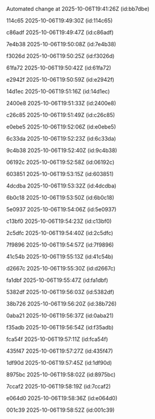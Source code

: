 
Automated change at 2025-10-06T19:41:26Z (id:bb7dbe)

114c65 2025-10-06T19:49:30Z (id:114c65)

c86adf 2025-10-06T19:49:47Z (id:c86adf)

7e4b38 2025-10-06T19:50:08Z (id:7e4b38)

f3026d 2025-10-06T19:50:25Z (id:f3026d)

61fa72 2025-10-06T19:50:42Z (id:61fa72)

e2942f 2025-10-06T19:50:59Z (id:e2942f)

14d1ec 2025-10-06T19:51:16Z (id:14d1ec)

2400e8 2025-10-06T19:51:33Z (id:2400e8)

c26c85 2025-10-06T19:51:49Z (id:c26c85)

e0ebe5 2025-10-06T19:52:06Z (id:e0ebe5)

6c33da 2025-10-06T19:52:23Z (id:6c33da)

9c4b38 2025-10-06T19:52:40Z (id:9c4b38)

06192c 2025-10-06T19:52:58Z (id:06192c)

603851 2025-10-06T19:53:15Z (id:603851)

4dcdba 2025-10-06T19:53:32Z (id:4dcdba)

6b0c18 2025-10-06T19:53:50Z (id:6b0c18)

5e0937 2025-10-06T19:54:06Z (id:5e0937)

c13bf0 2025-10-06T19:54:23Z (id:c13bf0)

2c5dfc 2025-10-06T19:54:40Z (id:2c5dfc)

7f9896 2025-10-06T19:54:57Z (id:7f9896)

41c54b 2025-10-06T19:55:13Z (id:41c54b)

d2667c 2025-10-06T19:55:30Z (id:d2667c)

fa1dbf 2025-10-06T19:55:47Z (id:fa1dbf)

5382df 2025-10-06T19:56:03Z (id:5382df)

38b726 2025-10-06T19:56:20Z (id:38b726)

0aba21 2025-10-06T19:56:37Z (id:0aba21)

f35adb 2025-10-06T19:56:54Z (id:f35adb)

fca54f 2025-10-06T19:57:11Z (id:fca54f)

435f47 2025-10-06T19:57:27Z (id:435f47)

1df90d 2025-10-06T19:57:45Z (id:1df90d)

8975bc 2025-10-06T19:58:02Z (id:8975bc)

7ccaf2 2025-10-06T19:58:19Z (id:7ccaf2)

e064d0 2025-10-06T19:58:36Z (id:e064d0)

001c39 2025-10-06T19:58:52Z (id:001c39)
